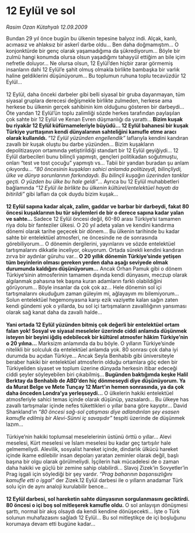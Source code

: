 # 12 Eylül ve sol

*Rasim Ozan Kütahyalı 12.09.2009*

<div class="taraf_structure_2col_1zq">
<div class="margen_n">



 <p>Bundan 29 yıl önce bugün bu ülkenin tepesine balyoz indi. Alçak, kanlı, acımasız ve ahlaksız bir askerî darbe oldu... Ben daha doğmamıştım... O konjonktürde bir genç olarak yaşamadığıma da şükrediyorum... Böyle bir zulmü hangi konumda olursa olsun yaşadığımı tahayyül ettiğim an bile içim nefretle doluyor... Ne olursa olsun, 12 Eylül’den hiçbir zarar görmemiş insanların dahi 12 Eylül’e şahit olmuş olmakla birlikte bambaşka bir varlık haline geldiklerini düşünüyorum... Bu toplumun ruhuna toplu tecavüzdür 12 Eylül... <br/><br/>12 Eylül, daha önceki darbeler gibi belli siyasal bir gruba dayanmayan, tüm siyasal gruplara derecesi değişmekle birlikte zulmeden, herkese ama herkese bu ülkenin gerçek sahibinin kim olduğunu gösteren bir darbeydi... Öte yandan 12 Eylül’ün toplu zalimliği sözde herkes tarafından paylaşılan çok sahte bir 12 Eylül ve Kenan Evren düşmanlığı da yarattı...<b> Bizim kuşak bu riyakâr 12 Eylül küfürnameleriyle büyüdü... 12 Eylül bahanesi bir kuşak Türkiye yurttaşının kendi dünyalarının sahteliğini kamufle etme aracı olarak kullanıldı. </b><i>“12 Eylül yüzünden engellendik”</i> laflarıyla kendini kandıran zavallı bir kuşak oluştu bu darbe yüzünden... Bizim kuşakların depolitizasyon ortamında yetiştirildiği standart bir 12 Eylül geyiğiydi... 12 Eylül darbecileri bunu bilinçli yapmıştı, gençleri politikadan soğutmuştu, onları “test ve tost çocuğu” yapmıştı vs... Tabii bir yandan buradan şu anlam çıkıyordu... <i>“80 öncesinin kuşakları sahici anlamda politizeydi, bilinçliydi, ülke ve dünya sorunlarının farkındaydı. Bu bilinçli kuşağın üzerinden tanklar geçti. O yüzden bu ülke bu hale geldi”</i>... Ayrıca bu 12 Eylül muhabbetleri bağlamında <i>“12 Eylül ile birlikte bu ülkenin kültürel/entelektüel hayatı da bitirildi”</i> gibi lafları da çok duydu bizim kuşak...<b> <br/><br/>12 Eylül sapına kadar alçak, zalim, gaddar ve barbar bir darbeydi, fakat 80 öncesi kuşaklarının bu tür söylemleri de bir o derece sapına kadar yalan ve sahte...</b> Sadece 12 Eylül öncesi değil, 60-80 arası Türkiye’si tamamen riya dolu bir fanteziler ülkesi. O 20 yıl adeta yalan ve kendini kandırma dönemi olarak tarihe geçecek bir dönem... Bu ülkenin tarihinde bu kadar sahte bir entelektüel atmosferi, ne öncesinde ne de sonrasında görebiliyorum... O dönemin dergilerini, yayınlarını ve sözde entelektüel tartışmalarını dikkatle inceliyor, okuyorum. Ortada sürekli kendini kandıran zırva bir aydınlar güruhu var...<b> O 20 yıllık dönemin Türkiye’sinde yetişen tüm beyinlerin olması gereken yerden daha aşağı seviyede olmak durumunda kaldığını düşünüyorum...</b> Ancak Orhan Pamuk gibi o dönem Türkiye’sinin atmosferinin tamamen dışında kendi dünyasını, meczup olarak algılanmak pahasına tek başına kuran adamların farklı olabildiğini görüyorum... Böyle insanlar da çok çok az... Hele dönemin sol içi tartışmalarını okuduğum zaman güleyim mi, ağlayayım mı bilemiyorum... Solun entelektüel hegemonyasına karşı ezik vaziyette kalan sağın zaten kendi gündemi yok o yıllarda, bu sol içi tartışmaların zavallılığının yansıması olarak sağ kanat daha da zavallı halde...<b> <br/><br/>Yani ortada 12 Eylül yüzünden bitmiş çok değerli bir entelektüel ortam falan yok! Sosyal ve siyasal meseleler üzerinde ciddi anlamda düşünmek isteyen bir beyini iğdiş edebilecek bir kültürel atmosfer hâkim Türkiye’nin o 20 yılına...</b> Marksizm anlamında da bu böyle. O yılların Türkiye’sinde nitelikli bir solculuk da entelektüel anlamda yok. 80 sonrası çok daha iyi durumda bu açıdan Türkiye... Ancak Seyla Benhabib gibi üniversiteyle beraber hakiki bir entelektüel atmosferin olduğu ortamlara göç eden bir Türkiyeliden siyaset ve toplum üzerine dünyada herkesin itibar edeceği ciddi şeyler söyleyebilen biri çıkabilmiş...<b> Bugünden baktığımda keşke Halil Berktay da Benhabib de ABD’den hiç dönmeseydi diye düşünüyorum. Ya da Murat Belge ve Mete Tunçay 12 Mart’ın hemen sonrasında, ya da çok daha önceden Londra’ya yerleşseydi...</b> O ülkelerin hakiki entelektüel atmosferiyle sahici temas içinde olarak düşünüp, yazsalardı... Bu ülkeye has zavallı tartışmalar içinde nefes tükettikleri o yıllar bana göre kayıptır... David Shankland’ın <i>“80 öncesi sağ-sol çatışması diye adlandırılan şey esasen kamufle edilmiş bir Alevi-Sünni iç savaşıdır”</i> tespiti üzerinde de düşünmek lazım... <br/><br/>Türkiye’nin hakiki toplumsal meselelerinin üstünü örttü o yıllar... Alevi meselesi, Kürt meselesi ve İslam meselesi bu kadar geç tartışılır hale gelmemeliydi. Alevilik, sosyalist hareket içinde, dindarlık ülkücü hareket içinde ikame edilebilir insan depoları yaratan zeminler olarak değil, başlı başına bir olgu olarak görülmeliydi. İşçilerin hak mücadelesi de o zaman daha hakiki ve güçlü bir zemine sahip olabilirdi... Slavoj Zizek’in Sovyetler’in Prag işgali için söylediği bir şey vardır. <i>“Prag baharının başarısızlığını kamufle etti o işgal”</i> der Zizek.12 Eylül darbesi ile o yılların anadamar Türk solu için de aynı analoji kurulabilir bence...<b> <br/><br/>12 Eylül darbesi, sol hareketin sahte dünyasının sorgulanmasını geciktirdi. 80 öncesi o içi boş sol mitleşerek kamufle oldu.</b> O sol anlayışın dönüşmesi şarttı, normal bir akış olsaydı da kendi kendine dönüşecekti... İşte o Türk solunun muhafazasını sağladı 12 Eylül... Bu sol mitleştikçe de içi boşluğunu korumaya devam etti bugüne kadar...</p>
<br/>
<br/>
<br/>



<br/>


<div id="taraf_not">
</div>

</div>


</div>
